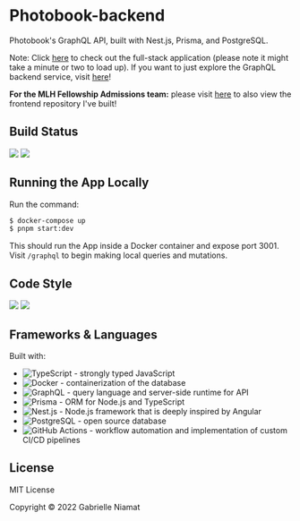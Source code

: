 # Photobook-backend

Photobook's GraphQL API, built with Nest.js, Prisma, and PostgreSQL.

Note: Click [here](https://photobook.herokuapp.com/) to check out the full-stack application (please note it might take a minute or two to load up). If you want to just explore the GraphQL backend service, visit [here](https://photobook-be.herokuapp.com/)!

**For the MLH Fellowship Admissions team:** please visit [here](https://github.com/pidgey0403/photobook-frontend) to also view the frontend repository I've built!

## Build Status

![](https://github.com/pidgey0403/photobook-backend/actions/workflows/ci.yml/badge.svg)
![](https://github.com/pidgey0403/photobook-frontend/actions/workflows/CI.yml/badge.svg)

## Running the App Locally
Run the command:

```bash
$ docker-compose up
$ pnpm start:dev

```
This should run the App inside a Docker container and expose port 3001. Visit `/graphql` to begin making local queries and mutations.

## Code Style
<a href="https://prettier.io/"><img src="https://img.shields.io/badge/formatter-prettier-blue.svg"></a>
<a href="https://eslint.org/"><img src="https://img.shields.io/badge/linter-eslint-blue.svg"></a>


## Frameworks & Languages

Built with:

-   ![TypeScript](https://www.typescriptlang.org/) - strongly typed JavaScript
-   ![Docker](https://www.docker.com/) - containerization of the database
-   ![GraphQL](https://graphql.org/) - query language and server-side runtime for API
-   ![Prisma](https://www.prisma.io/) - ORM for Node.js and TypeScript
-   ![Nest.js](https://nestjs.com/) - Node.js framework that is deeply inspired by Angular
-   ![PostgreSQL](https://www.postgresql.org/) - open source database
-   ![GitHub Actions](https://github.com/features/actions) - workflow automation and implementation of custom CI/CD pipelines

## License

MIT License

Copyright © 2022 Gabrielle Niamat

